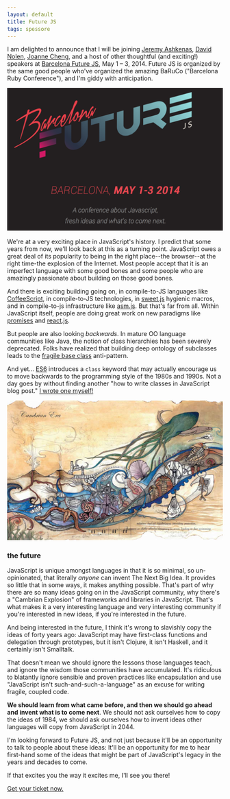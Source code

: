 ```yaml
---
layout: default
title: Future JS
tags: spessore
---
```


I am delighted to announce that I will be joining [Jeremy Ashkenas](http://ashkenas.com/), [David Nolen](http://swannodette.github.io/), [Joanne Cheng](http://joannecheng.me/), and a host of other thoughtful (and exciting!) speakers at [Barcelona Future JS](http://www.futurejs.org), May 1 – 3, 2014. Future JS is organized by the same good people who've organized the amazing BaRuCo ("Barcelona Ruby Conference"), and I'm giddy with anticipation.

[![Barcelona Future JS](/assets/images/futurejs.png)](http://www.futurejs.org)

We're at a very exciting place in JavaScript's history. I predict that some years from now, we'll look back at this as a turning point. JavaScript owes a great deal of its popularity to being in the right place--the browser--at the right time-the explosion of the Internet. Most people accept that it is an imperfect language with some good bones and some people who are amazingly passionate about building on those good bones.

And there is exciting building going on, in compile-to-JS languages like [CoffeeScript](http://coffeescript.org), in compile-to-JS technologies, in [sweet.js](http://sweetjs.org) hygienic macros, and in compile-to-js infrastructure like [asm.js](http://asmjs.org). But that's far from all. Within JavaScript itself, people are doing great work on new paradigms like [promises](http://promises-aplus.github.io/promises-spec/) and [react.js](http://reactjs.com).

But people are also looking *backwards*. In mature OO language communities like Java, the notion of class hierarchies has been severely deprecated. Folks have realized that building deep ontology of subclasses leads to the [fragile base class](https://en.wikipedia.org/wiki/Fragile_base_class) anti-pattern.

And yet... [ES6](https://wiki.mozilla.org/ES6_plans) introduces a `class` keyword that may actually encourage us to move backwards to the programming style of the 1980s and 1990s. Not a day goes by without finding another "how to write classes in JavaScript blog post." [I wrote one myself!](http://raganwald.com/2014/03/10/writing-oop-using-oop.html)

![Cambrian Explosion](/assets/images/cambrian-2.jpg)

### the future

JavaScript is unique amongst languages in that it is so minimal, so un-opinionated, that literally *anyone* can invent The Next Big Idea. It provides so little that in some ways, it makes anything possible. That's part of why there are so many ideas going on in the JavaScript community, why there's a "Cambrian Explosion" of frameworks and libraries in JavaScript. That's what makes it a very interesting language and very interesting community if you're interested in new ideas, if you're interested in the future.

And being interested in the future, I think it's wrong to slavishly copy the ideas of forty years ago: JavaScript may have first-class functions and delegation through prototypes, but it isn't Clojure, it isn't Haskell, and it certainly isn't Smalltalk.

That doesn't mean we should ignore the lessons those languages teach, and ignore the wisdom those communities have accumulated. It's ridiculous to blatantly ignore sensible and proven practices like encapsulation and use "JavaScript isn't such-and-such-a-language" as an excuse for writing fragile, coupled code.

**We should learn from what came before, and then we should go ahead and invent what is to come next**. We should not ask ourselves how to copy the ideas of 1984, we should ask ourselves how to invent ideas other languages will copy from JavaScript in 2044.

I'm looking forward to Future JS, and not just because it'll be an opportunity to talk to people about these ideas: It'll be an opportunity for me to hear first-hand some of the ideas that might be part of JavaScript's legacy in the years and decades to come.

If that excites you the way it excites me, I'll see you there!

[Get your ticket now.](http://www.futurejs.org/tickets)